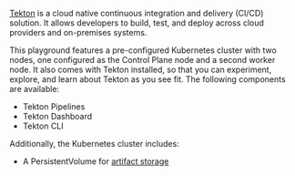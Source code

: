 [Tekton](https://tekton.dev) is a cloud native continuous integration and delivery (CI/CD) solution. It allows developers to build, test, and deploy across cloud providers and on-premises systems.

This playground features a pre-configured Kubernetes cluster with two nodes, one configured as the Control Plane node and a second worker node. It also comes with Tekton installed, so that you can experiment, explore, and learn about Tekton as you see fit. The following components are available:

- Tekton Pipelines
- Tekton Dashboard
- Tekton CLI

Additionally, the Kubernetes cluster includes:

- A PersistentVolume for [artifact storage](https://github.com/tektoncd/pipeline/blob/v0.13.2/docs/install.md#configuring-artifact-storage)
